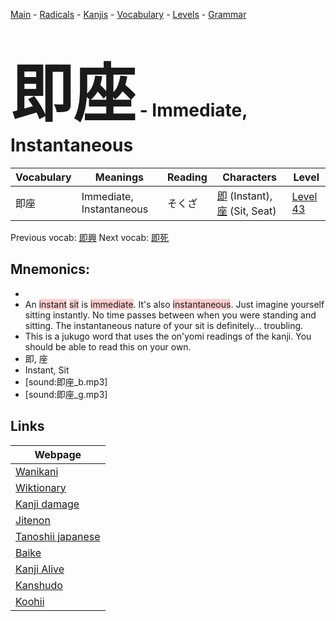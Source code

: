 <style> bigfont {font-size: 100px}</style>
[Main](../README.md) -
[Radicals](../radicals.md) -
[Kanjis](../kanjis.md) -
[Vocabulary](../vocabulary.md) -
[Levels](../levels.md) -
[Grammar](../grammar.md)
# <bigfont> 即座</bigfont> - Immediate, Instantaneous 

| Vocabulary | Meanings | Reading | Characters | Level |
| --- | --- | --- | --- | --- |
| 即座 | Immediate, Instantaneous | そくざ |  [即](../kanjis/即.md) (Instant), [座](../kanjis/座.md) (Sit, Seat) | [Level 43](../levels/wk_level43.md) |

Previous vocab: [即興](即興.md) Next vocab: [即死](即死.md) 

## Mnemonics:

* 
* An <span style="background-color:#ffcccb"> instant</span> <span style="background-color:#ffcccb"> sit</span> is <span style="background-color:#ffcccb"> immediate</span>. It's also <span style="background-color:#ffcccb"> instantaneous</span>. Just imagine yourself sitting instantly. No time passes between when you were standing and sitting. The instantaneous nature of your sit is definitely... troubling.
* This is a jukugo word that uses the on'yomi readings of the kanji. You should be able to read this on your own.
* 即, 座
* Instant, Sit
* [sound:即座_b.mp3]
* [sound:即座_g.mp3]


## Links 

| Webpage |
| --- |
| [Wanikani          ](https://www.wanikani.com/kanji/即座) |
| [Wiktionary        ](https://en.wiktionary.org/wiki/即座) |
| [Kanji damage      ](http://www.kanjidamage.com/kanji/search?utf8=✓&q=即座) |
| [Jitenon           ](https://jitenon.com/kanji/即座) |
| [Tanoshii japanese ](https://www.tanoshiijapanese.com/dictionary/kanji.cfm?k=即座) |
| [Baike             ](https://baike.baidu.com/item/即座) |
| [Kanji Alive       ](https://app.kanjialive.com/即座) |
| [Kanshudo          ](https://www.kanshudo.com/searchmn?q=即座) |
| [Koohii            ](https://kanji.koohii.com/study/kanji/即座) |
